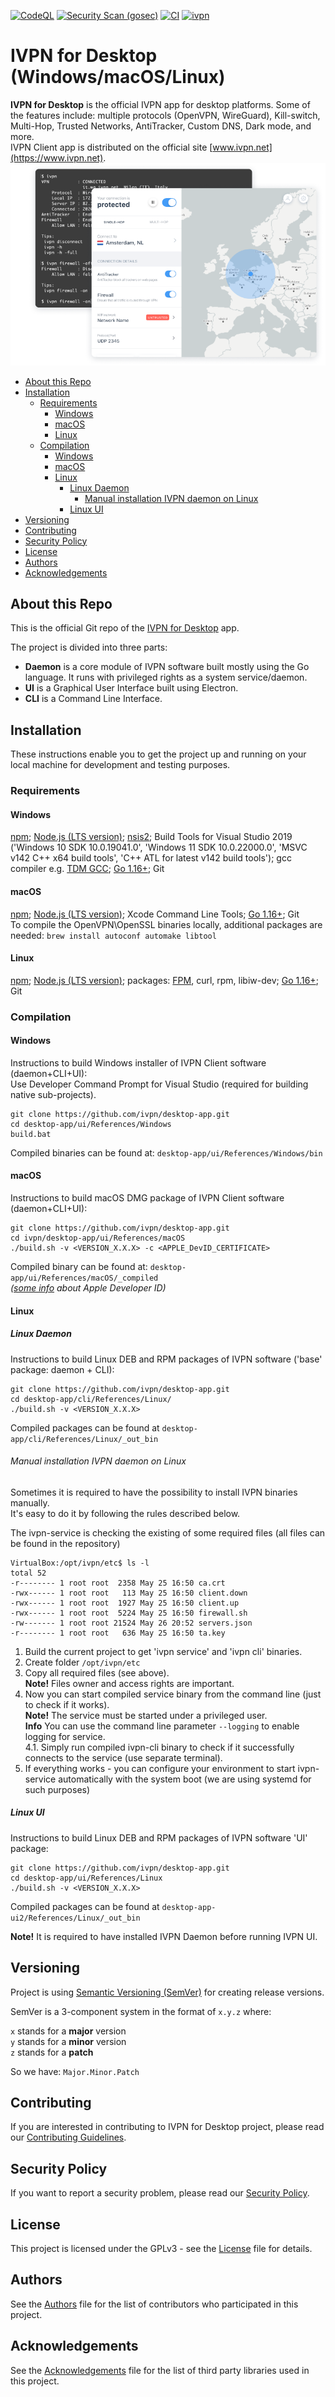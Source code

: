 [![CodeQL](https://github.com/ivpn/desktop-app/actions/workflows/codeql-analysis.yml/badge.svg)](https://github.com/ivpn/desktop-app/actions/workflows/codeql-analysis.yml)
[![Security Scan (gosec)](https://github.com/ivpn/desktop-app/actions/workflows/gosec.yml/badge.svg)](https://github.com/ivpn/desktop-app/actions/workflows/gosec.yml)
[![CI](https://github.com/ivpn/desktop-app/actions/workflows/ci.yml/badge.svg)](https://github.com/ivpn/desktop-app/actions/workflows/ci.yml)
[![ivpn](https://snapcraft.io/ivpn/badge.svg)](https://snapcraft.io/ivpn)
# IVPN for Desktop (Windows/macOS/Linux)

**IVPN for Desktop** is the official IVPN app for desktop platforms. Some of the features include: multiple protocols (OpenVPN, WireGuard), Kill-switch, Multi-Hop, Trusted Networks, AntiTracker, Custom DNS, Dark mode, and more.  
IVPN Client app is distributed on the official site [www.ivpn.net](https://www.ivpn.net).  
![IVPN application image](/.github/readme_images/ivpn_app.png)
* [About this Repo](#about-repo)
* [Installation](#installation)
  * [Requirements](#requirements)
    * [Windows](#requirements_windows)
    * [macOS](#requirements_macos)
    * [Linux](#requirements_linux)
  * [Compilation](#compilation)
    * [Windows](#compilation_windows)
    * [macOS](#compilation_macos)
    * [Linux](#compilation_linux)
      * [Linux Daemon](#compilation_linux_daemon)
        * [Manual installation IVPN daemon on Linux](#compilation_linux_daemon_manual_install)
      * [Linux UI](#compilation_linux_ui)
* [Versioning](#versioning)
* [Contributing](#contributing)
* [Security Policy](#security)
* [License](#license)
* [Authors](#Authors)
* [Acknowledgements](#acknowledgements)

<a name="about-repo"></a>
## About this Repo

This is the official Git repo of the [IVPN for Desktop](https://github.com/ivpn/desktop-app) app.

The project is divided into three parts:  
- **Daemon** is a core module of IVPN software built mostly using the Go language. It runs with privileged rights as a system service/daemon.  
- **UI** is a Graphical User Interface built using Electron.  
- **CLI** is a Command Line Interface.  

<a name="installation"></a>
## Installation

These instructions enable you to get the project up and running on your local machine for development and testing purposes.

<a name="requirements"></a>
### Requirements

<a name="requirements_windows"></a>
#### Windows

[npm](https://www.npmjs.com/get-npm); [Node.js (LTS version)](https://nodejs.org/); [nsis2](https://nsis.sourceforge.io/Download); Build Tools for Visual Studio 2019 ('Windows 10 SDK 10.0.19041.0', 'Windows 11 SDK 10.0.22000.0', 'MSVC v142 C++ x64 build tools', 'C++ ATL for latest v142 build tools'); gcc compiler e.g. [TDM GCC](https://jmeubank.github.io/tdm-gcc/download/); [Go 1.16+](https://golang.org/); Git

<a name="requirements_macos"></a>
#### macOS

[npm](https://www.npmjs.com/get-npm); [Node.js (LTS version)](https://nodejs.org/); Xcode Command Line Tools; [Go 1.16+](https://golang.org/); Git  
To compile the OpenVPN\OpenSSL binaries locally, additional packages are needed: `brew install autoconf automake libtool`

<a name="requirements_linux"></a>
#### Linux
[npm](https://www.npmjs.com/get-npm); [Node.js (LTS version)](https://nodejs.org/); packages: [FPM](https://fpm.readthedocs.io/en/latest/installation.html), curl, rpm, libiw-dev; [Go 1.16+](https://golang.org/); Git

<a name="compilation"></a>
### Compilation

<a name="compilation_windows"></a>
#### Windows
Instructions to build Windows installer of IVPN Client software (daemon+CLI+UI):  
Use Developer Command Prompt for Visual Studio (required for building native sub-projects).  

```
git clone https://github.com/ivpn/desktop-app.git
cd desktop-app/ui/References/Windows
build.bat
```

  Compiled binaries can be found at: `desktop-app/ui/References/Windows/bin`  

<a name="compilation_macos"></a>
#### macOS
Instructions to build macOS DMG package of IVPN Client software (daemon+CLI+UI):  

```
git clone https://github.com/ivpn/desktop-app.git
cd ivpn/desktop-app/ui/References/macOS
./build.sh -v <VERSION_X.X.X> -c <APPLE_DevID_CERTIFICATE>
```

  Compiled binary can be found at: `desktop-app/ui/References/macOS/_compiled`  
  *([some info](https://github.com/ivpn/desktop-app/issues/161) about Apple Developer ID)*  
  
<a name="compilation_linux"></a>
#### Linux

<a name="compilation_linux_daemon"></a>
##### Linux Daemon

Instructions to build Linux DEB and RPM packages of IVPN software ('base' package: daemon + CLI):  

```
git clone https://github.com/ivpn/desktop-app.git
cd desktop-app/cli/References/Linux/
./build.sh -v <VERSION_X.X.X>
```

  Compiled packages can be found at `desktop-app/cli/References/Linux/_out_bin`  

<a name="compilation_linux_daemon_manual_install"></a>
###### Manual installation IVPN daemon on Linux
Sometimes it is required to have the possibility to install IVPN binaries manually.  
It's easy to do it by following the rules described below.

The ivpn-service is checking the existing of some required files (all files can be found in the repository)
```
VirtualBox:/opt/ivpn/etc$ ls -l
total 52
-r-------- 1 root root  2358 May 25 16:50 ca.crt
-rwx------ 1 root root   113 May 25 16:50 client.down
-rwx------ 1 root root  1927 May 25 16:50 client.up
-rwx------ 1 root root  5224 May 25 16:50 firewall.sh
-rw------- 1 root root 21524 May 26 20:52 servers.json
-r-------- 1 root root   636 May 25 16:50 ta.key
```
1. Build the current project to get 'ivpn service' and 'ivpn cli' binaries.
2. Create folder `/opt/ivpn/etc`
3. Copy all required files (see above).  
    **Note!** Files owner and access rights are important.
4. Now you can start compiled service binary from the command line (just to check if it works).  
    **Note!** The service must be started under a privileged user.  
    **Info** You can use the command line parameter `--logging` to enable logging for service.  
    4.1. Simply run compiled ivpn-cli binary to check if it successfully connects to the service (use separate terminal).
5. If everything works - you can configure your environment to start ivpn-service automatically with the system boot (we are using systemd for such purposes)

<a name="compilation_linux_ui"></a>
##### Linux UI
Instructions to build Linux DEB and RPM packages of IVPN software 'UI' package:  

```
git clone https://github.com/ivpn/desktop-app.git
cd desktop-app/ui/References/Linux
./build.sh -v <VERSION_X.X.X>
```

  Compiled packages can be found at `desktop-app-ui2/References/Linux/_out_bin`  

  **Note!**
  It is required to have installed IVPN Daemon before running IVPN UI.  

<a name="versioning"></a>
## Versioning

Project is using [Semantic Versioning (SemVer)](https://semver.org) for creating release versions.

SemVer is a 3-component system in the format of `x.y.z` where:

`x` stands for a **major** version  
`y` stands for a **minor** version  
`z` stands for a **patch**

So we have: `Major.Minor.Patch`

<a name="contributing"></a>
## Contributing

If you are interested in contributing to IVPN for Desktop project, please read our [Contributing Guidelines](/.github/CONTRIBUTING.md).

<a name="security"></a>
## Security Policy

If you want to report a security problem, please read our [Security Policy](/.github/SECURITY.md).

<a name="license"></a>
## License

This project is licensed under the GPLv3 - see the [License](/LICENSE.md) file for details.

<a name="Authors"></a>
## Authors

See the [Authors](/AUTHORS) file for the list of contributors who participated in this project.

<a name="acknowledgements"></a>
## Acknowledgements

See the [Acknowledgements](/ACKNOWLEDGEMENTS.md) file for the list of third party libraries used in this project.

